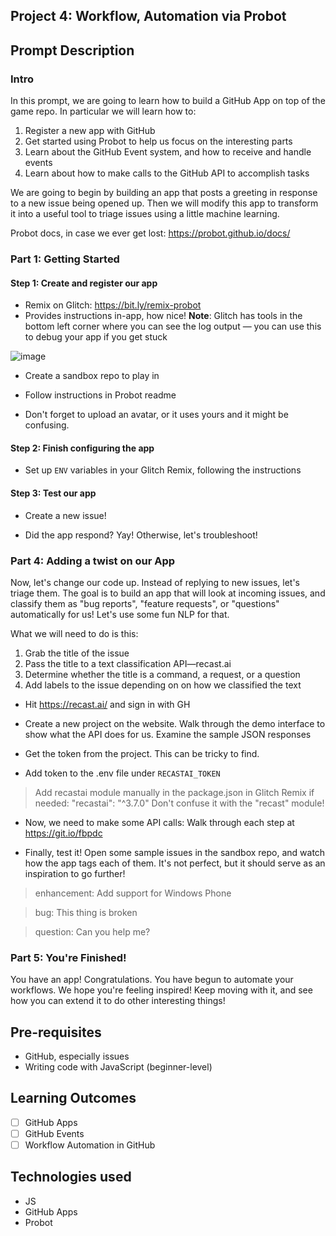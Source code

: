 ## Project 4: Workflow, Automation via Probot 

## Prompt Description

### Intro

In this prompt, we are going to learn how to build a GitHub App on top of the game repo. In particular we will learn how to:

1) Register a new app with GitHub
2) Get started using Probot to help us focus on the interesting parts
3) Learn about the GitHub Event system, and how to receive and handle events
4) Learn about how to make calls to the GitHub API to accomplish tasks

We are going to begin by building an app that posts a greeting in response to a new issue being opened up. Then we will modify this app to transform it into a useful tool to triage issues using a little machine learning.

Probot docs, in case we ever get lost: https://probot.github.io/docs/

### Part 1: Getting Started

#### Step 1: Create and register our app

- Remix on Glitch: https://bit.ly/remix-probot
-  Provides instructions in-app, how nice!
**Note**: Glitch has tools in the bottom left corner where you can see the log output — you can use this to debug your app if you get stuck

![image](https://user-images.githubusercontent.com/410195/54273049-39b78f80-4542-11e9-922e-9b3bae3ce8e3.png)

- Create a sandbox repo to play in

- Follow instructions in Probot readme

- Don't forget to upload an avatar, or it uses yours and it might be confusing.

#### Step 2: Finish configuring the app

- Set up `ENV` variables in your Glitch Remix, following the instructions

#### Step 3: Test our app

- Create a new issue!

- Did the app respond? Yay! Otherwise, let's troubleshoot!

### Part 4: Adding a twist on our App

Now, let's change our code up. Instead of replying to new issues, let's triage them. The goal is to build an app that will look at incoming issues, and classify them as "bug reports", "feature requests", or "questions" automatically for us! Let's use some fun NLP for that.

What we will need to do is this:

1) Grab the title of the issue
2) Pass the title to a text classification API—recast.ai
3) Determine whether the title is a command, a request, or a question
4) Add labels to the issue depending on on how we classified the text

- Hit https://recast.ai/ and sign in with GH

- Create a new project on the website. Walk through the demo interface to show what the API does for us. Examine the sample JSON responses

- Get the token from the project. This can be tricky to find.

- Add token to the .env file under `RECASTAI_TOKEN`

> Add recastai module manually in the package.json in Glitch Remix if needed: "recastai": "^3.7.0"
> Don't confuse it with the "recast" module!

- Now, we need to make some API calls: Walk through each step at
https://git.io/fbpdc


- Finally, test it! Open some sample issues in the sandbox repo, and watch how the app tags each of them. It's not perfect, but it should serve as an inspiration to go further!

> enhancement:
> Add support for Windows Phone

> bug:
> This thing is broken

> question:
> Can you help me?

### Part 5: You're Finished! 

You have an app! Congratulations. You have begun to automate your workflows. We hope you're feeling inspired! Keep moving with it, and see how you can extend it to do other interesting things!

## Pre-requisites

- GitHub, especially issues
- Writing code with JavaScript (beginner-level)

## Learning Outcomes

- [ ] GitHub Apps
- [ ] GitHub Events
- [ ] Workflow Automation in GitHub

## Technologies used

- JS
- GitHub Apps
- Probot

